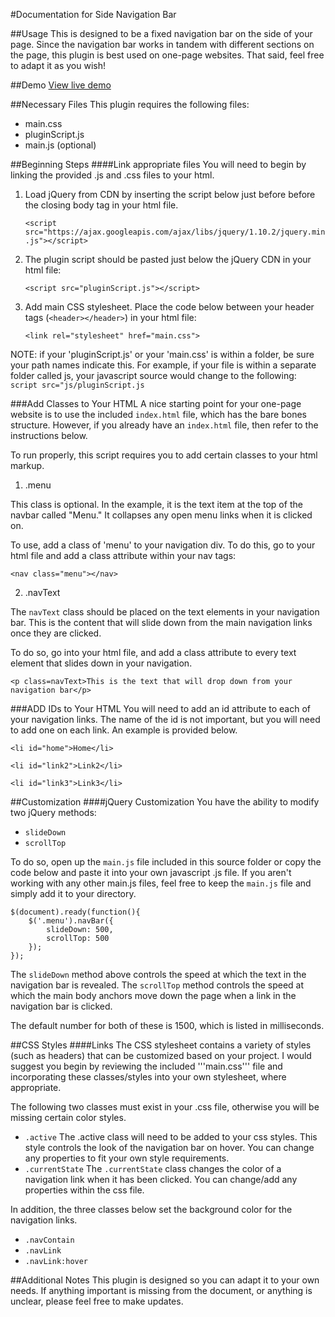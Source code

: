 #Documentation for Side Navigation Bar

##Usage
This is designed to be a fixed navigation bar on the side of your page. Since the navigation bar works in tandem with different sections on the page, this plugin is best used on one-page websites. That said, feel free to adapt it as you wish!

##Demo
[View live demo](http://lhartfiel.github.io/fixednavbar/)

##Necessary Files
This plugin requires the following files:

* main.css
* pluginScript.js
* main.js (optional)

##Beginning Steps
####Link appropriate files
You will need to begin by linking the provided .js and .css files to your html.

1. Load jQuery from CDN by inserting the script below just before before the closing body tag in your html file.

	```<script src="https://ajax.googleapis.com/ajax/libs/jquery/1.10.2/jquery.min.js"></script>```

2. The plugin script should be pasted just below the jQuery CDN in your html file:

	```<script src="pluginScript.js"></script>```

3. Add main CSS stylesheet. Place the code below between your header tags (`<header></header>`) in your html file:

	```<link rel="stylesheet" href="main.css">```

NOTE: if your 'pluginScript.js' or your 'main.css' is within a folder, be sure your path names indicate this. For example, if your file is within a separate folder called js, your javascript source would change to the following: ```script src="js/pluginScript.js```

###Add Classes to Your HTML
A nice starting point for your one-page website is to use the included ```index.html``` file, which has the bare bones structure. However, if you already have an ```index.html``` file, then refer to the instructions below.

To run properly, this script requires you to add certain classes to your html markup.

1. .menu

This class is optional. In the example, it is the text item at the top of the navbar called "Menu." It collapses any open menu links when it is clicked on.  

To use, add a class of 'menu' to your navigation div. To do this, go to your html file and add a class attribute within your nav tags:

	<nav class="menu"></nav>

2. .navText

The `navText` class should be placed on the text elements in your navigation bar. This is the content that will slide down from the main navigation links once they are clicked.

To do so, go into your html file, and add a class attribute to every text element that slides down in your navigation.

	<p class=navText>This is the text that will drop down from your navigation bar</p>

###ADD IDs to Your HTML	
You will need to add an id attribute to each of your navigation links. The name of the id is not important, but you will need to add one on each link. An example is provided below.

	<li id="home">Home</li>

	<li id="link2">Link2</li>

	<li id="link3">Link3</li>

##Customization
####jQuery Customization
You have the ability to modify two jQuery methods:
* ```slideDown```
* ```scrollTop```

To do so, open up the ```main.js``` file included in this source folder or copy the code below and paste it into your own javascript .js file. If you aren't working with any other main.js files, feel free to keep the ```main.js``` file and simply add it to your directory. 

	
	$(document).ready(function(){
		$('.menu').navBar({
			slideDown: 500,
			scrollTop: 500
		});
	});
	

The ```slideDown``` method above controls the speed at which the text in the navigation bar is revealed.
The ```scrollTop``` method controls the speed at which the main body anchors move down the page when a link in the navigation bar is clicked.

The default number for both of these is 1500, which is listed in milliseconds.

##CSS Styles
####Links
The CSS stylesheet contains a variety of styles (such as headers) that can be customized based on your project. I would suggest you begin by reviewing the included '''main.css''' file and incorporating these classes/styles into your own stylesheet, where appropriate. 

The following two classes must exist in your .css file, otherwise you will be missing certain color styles.
* ```.active```
The .active class will need to be added to your css styles. This style controls the look of the navigation bar on hover. You can change any properties to fit your own style requirements.
* ```.currentState```
The ```.currentState``` class changes the color of a navigation link when it has been clicked. You can change/add any properties within the css file.

In addition, the three classes below set the background color for the navigation links.
* ```.navContain``` 
* ```.navLink``` 
* ```.navLink:hover``` 


##Additional Notes
This plugin is designed so you can adapt it to your own needs. If anything important is missing from the document, or anything is unclear, please feel free to make updates.